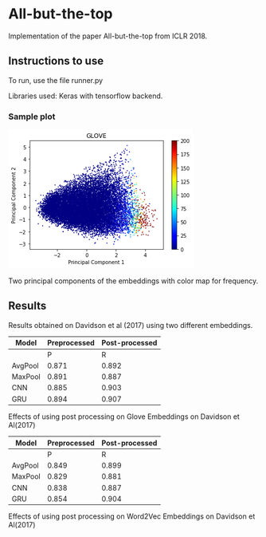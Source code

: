 
# All-but-the-top

Implementation of the paper All-but-the-top from ICLR 2018.

## Instructions to use

To run, use the file runner.py

Libraries used: Keras with tensorflow backend.

### Sample plot

![image of principal components](https://raw.githubusercontent.com/s1998/All-but-the-top/master/images/gloveFreqPlot.png)

Two principal components of the embeddings with color map for frequency.


## Results 

Results obtained on Davidson et al (2017) using two different embeddings.



| Model   |  	Preprocessed              |    Post-processed             | 
|---------|-------------------------------|-------------------------------|
|         |   P   |   R   |   F1  |  Acc  |   P   |   R   |  F1   |  Acc  |
| AvgPool | 0.871 | 0.892 | 0.874 | 0.882 | 0.855 | 0.887 | 0.862 | 0.887 |
| MaxPool | 0.891 | 0.887 | 0.859 | 0.887 | 0.888 | 0.903 | 0.884 | 0.903 |
| CNN     | 0.885 | 0.903 | 0.880 | 0.903 | 0.890 | 0.905 | 0.892 | 0.905 |
| GRU     | 0.894 | 0.907 | 0.898 | 0.907 | 0.899 | 0.914 | 0.902 | 0.914 |

Effects of using post processing on Glove Embeddings on Davidson et Al(2017)


| Model   |  	Preprocessed              |    Post-processed             | 
|---------|-------------------------------|-------------------------------|
|         |   P   |   R   |   F1  |  Acc  |   P   |   R   |  F1   |  Acc  |
| AvgPool | 0.849 | 0.899 | 0.873 | 0.899 | 0.898 | 0.893 | 0.868 | 0.883 |
| MaxPool | 0.829 | 0.881 | 0.853 | 0.881 | 0.891 | 0.887 | 0.872 | 0.887 |
| CNN     | 0.838 | 0.887 | 0.861 | 0.887 | 0.875 | 0.893 | 0.875 | 0.891 |
| GRU     | 0.854 | 0.904 | 0.878 | 0.904 | 0.910 | 0.903 | 0.881 | 0.903 |

Effects of using post processing on Word2Vec Embeddings on Davidson et Al(2017)
